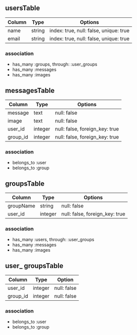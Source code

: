 
## usersTable
|Column|Type|Options|
|------|----|-------|
|name|string|index: true, null: false, unique: true|
|email|string|index: true, null: false, unique: true|

### association
- has_many :groups, through: :user_groups
- has_many :messages
- has_many :images

## messagesTable
|Column|Type|Options|
|------|----|-------|
|message|text|null: false|
|image|text|null: false|
|user_id|integer|null: false, foreign_key: true|
|group_id|integer|null: false, foreign_key: true|

### association
- belongs_to :user
- belongs_to :group

## groupsTable
|Column|Type|Options|
|------|----|-------|
|groupName|string|null: false|
|user_id|integer|null: false, foreign_key: true|

### association
- has_many :users, through: :user_groups
- has_many :messages
- has_many :images

## user_ groupsTable
|Column|Type|Option|
|------|----|------|
|user_id|integer|null: false|
|group_id|integer|null: false|

### association
- belongs_to :user
- belongs_to :group
